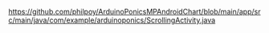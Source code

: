 https://github.com/philpoy/ArduinoPonicsMPAndroidChart/blob/main/app/src/main/java/com/example/arduinoponics/ScrollingActivity.java
